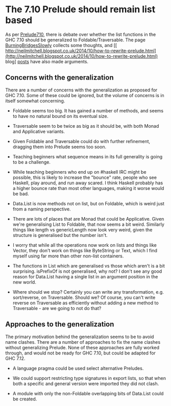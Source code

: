 # The 7.10 Prelude should remain list based



As per [Prelude710](prelude710), there is debate over whether the list functions in the GHC 7.10 should be generalized to Foldable/Traversable. The page [BurningBridgesSlowly](burning-bridges-slowly) collects some thoughts, and \[[
http://neilmitchell.blogspot.co.uk/2014/10/how-to-rewrite-prelude.html](http://neilmitchell.blogspot.co.uk/2014/10/how-to-rewrite-prelude.html) blog\] [
posts](http://neilmitchell.blogspot.co.uk/2014/10/why-traversablefoldable-should-not-be.html) have also made arguments.


## Concerns with the generalization



There are a number of concerns with the generalization as proposed for GHC 7.10. Some of these could be ignored, but the volume of concerns is in itself somewhat concerning.


- Foldable seems too big. It has gained a number of methods, and seems to have no natural bound on its eventual size.

- Traversable seem to be twice as big as it should be, with both Monad and Applicative variants.

- Given Foldable and Traversable could do with further refinement, dragging them into Prelude seems too soon.

- Teaching beginners what sequence means in its full generality is going to be a challenge.

- While teaching beginners who end up on \#haskell IRC might be possible, this is likely to increase the "bounce" rate, people who see Haskell, play around, and run away scared. I think Haskell probably has a higher bounce rate than most other languages, making it worse would be bad.

- Data.List is now methods not on list, but on Foldable, which is weird just from a naming perspective.

- There are lots of places that are Monad that could be Applicative. Given we're generalising List to Foldable, that now seems a bit weird. Similarly things like length vs genericLength now look very weird, given the structure is generalised but the number isn't.

- I worry that while all the operations now work on lists and things like Vector, they don't work on things like ByteString or Text, which I find myself using far more than other non-list containers.

- The functions in List which are generalised vs those which aren't is a bit surprising. isPrefixOf is not generalised, why not? I don't see any good reason for Data.List having a single list in an argument position in the new world.

- Where should we stop? Certainly you can write any transformation, e.g. sort/reverse, on Traversable. Should we? Of course, you can't write reverse on Traversable as efficiently without adding a new method to Traversable - are we going to not do that?

## Approaches to the generalization



The primary motivation behind the generalization seems to be to avoid name clashes. There are a number of approaches to fix the name clashes without generalizing Prelude. None of these approaches are fully worked through, and would not be ready for GHC 7.10, but could be adapted for GHC 7.12.


- A language pragma could be used select alternative Preludes.

- We could support restricting type signatures in export lists, so that when both a specific and general version were imported they did not clash.

- A module with only the non-Foldable overlapping bits of Data.List could be created.
